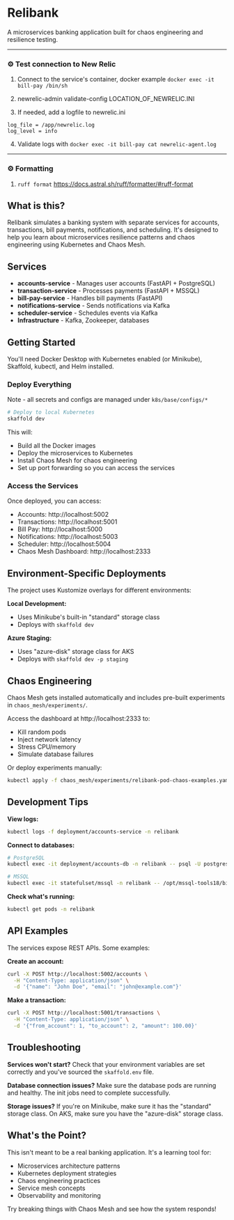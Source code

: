 # Relibank

A microservices banking application built for chaos engineering and resilience testing.

---

### ⚙️ Test connection to New Relic

1. Connect to the service's container, docker example `docker exec -it bill-pay /bin/sh`

2. newrelic-admin validate-config LOCATION_OF_NEWRELIC.INI

3. If needed, add a logfile to newrelic.ini
```[newrelic]
log_file = /app/newrelic.log
log_level = info
```

4. Validate logs with ```docker exec -it bill-pay cat newrelic-agent.log```

---

### ⚙️ Formatting

1. ```ruff format``` https://docs.astral.sh/ruff/formatter/#ruff-format 

## What is this?

Relibank simulates a banking system with separate services for accounts, transactions, bill payments, notifications, and scheduling. It's designed to help you learn about microservices resilience patterns and chaos engineering using Kubernetes and Chaos Mesh.

## Services

- **accounts-service** - Manages user accounts (FastAPI + PostgreSQL)
- **transaction-service** - Processes payments (FastAPI + MSSQL)  
- **bill-pay-service** - Handles bill payments (FastAPI)
- **notifications-service** - Sends notifications via Kafka
- **scheduler-service** - Schedules events via Kafka
- **Infrastructure** - Kafka, Zookeeper, databases

## Getting Started

You'll need Docker Desktop with Kubernetes enabled (or Minikube), Skaffold, kubectl, and Helm installed.


### Deploy Everything
Note - all secrets and configs are managed under `k8s/base/configs/*`

```bash
# Deploy to local Kubernetes
skaffold dev
```

This will:
- Build all the Docker images
- Deploy the microservices to Kubernetes
- Install Chaos Mesh for chaos engineering
- Set up port forwarding so you can access the services

### Access the Services

Once deployed, you can access:
- Accounts: http://localhost:5002
- Transactions: http://localhost:5001  
- Bill Pay: http://localhost:5000
- Notifications: http://localhost:5003
- Scheduler: http://localhost:5004
- Chaos Mesh Dashboard: http://localhost:2333

## Environment-Specific Deployments

The project uses Kustomize overlays for different environments:

**Local Development:**
- Uses Minikube's built-in "standard" storage class
- Deploys with `skaffold dev`

**Azure Staging:**  
- Uses "azure-disk" storage class for AKS
- Deploys with `skaffold dev -p staging`

## Chaos Engineering

Chaos Mesh gets installed automatically and includes pre-built experiments in `chaos_mesh/experiments/`. 

Access the dashboard at http://localhost:2333 to:
- Kill random pods
- Inject network latency
- Stress CPU/memory
- Simulate database failures

Or deploy experiments manually:
```bash
kubectl apply -f chaos_mesh/experiments/relibank-pod-chaos-examples.yaml
```

## Development Tips

**View logs:**
```bash
kubectl logs -f deployment/accounts-service -n relibank
```

**Connect to databases:**
```bash
# PostgreSQL
kubectl exec -it deployment/accounts-db -n relibank -- psql -U postgres -d accountsdb

# MSSQL  
kubectl exec -it statefulset/mssql -n relibank -- /opt/mssql-tools18/bin/sqlcmd -S localhost -U SA -C
```

**Check what's running:**
```bash
kubectl get pods -n relibank
```

## API Examples

The services expose REST APIs. Some examples:

**Create an account:**
```bash
curl -X POST http://localhost:5002/accounts \
  -H "Content-Type: application/json" \
  -d '{"name": "John Doe", "email": "john@example.com"}'
```

**Make a transaction:**
```bash  
curl -X POST http://localhost:5001/transactions \
  -H "Content-Type: application/json" \
  -d '{"from_account": 1, "to_account": 2, "amount": 100.00}'
```

## Troubleshooting

**Services won't start?** Check that your environment variables are set correctly and you've sourced the `skaffold.env` file.

**Database connection issues?** Make sure the database pods are running and healthy. The init jobs need to complete successfully.

**Storage issues?** If you're on Minikube, make sure it has the "standard" storage class. On AKS, make sure you have the "azure-disk" storage class.

## What's the Point?

This isn't meant to be a real banking application. It's a learning tool for:
- Microservices architecture patterns
- Kubernetes deployment strategies  
- Chaos engineering practices
- Service mesh concepts
- Observability and monitoring

Try breaking things with Chaos Mesh and see how the system responds!
